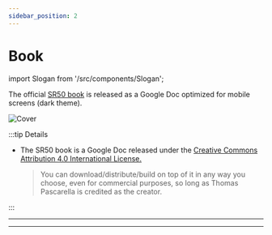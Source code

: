 ```yaml
---
sidebar_position: 2
---
```


# Book 

import Slogan from '/src/components/Slogan';

The official [SR50 book](https://docs.google.com/document/d/1Va6BySu3akYa1SWyfu4Awht-jDD21Gd4p0qcxM8cSog/edit?usp=sharing) is released as a Google Doc optimized for mobile screens (dark theme).

![Cover](/img/book-cover.svg)

:::tip Details

- The SR50 book is a Google Doc released under the [Creative Commons Attribution 4.0 International License.](https://creativecommons.org/licenses/by/4.0/) 
  >You can download/distribute/build on top of it in any way you choose, even for commercial purposes, so long as Thomas Pascarella is credited as the creator.

:::

---
<Slogan/>

---